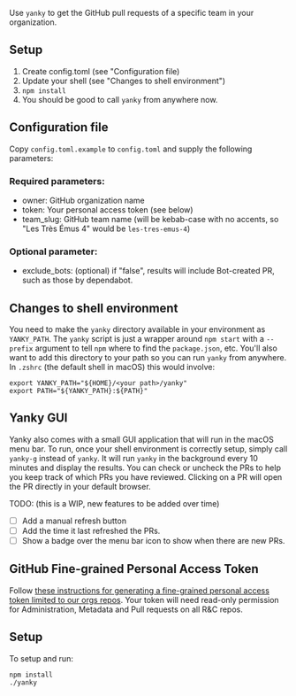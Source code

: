 Use `yanky` to get the GitHub pull requests of a specific team in your organization.

## Setup

1. Create config.toml (see "Configuration file)
2. Update your shell (see "Changes to shell environment")
3. `npm install`
4. You should be good to call `yanky` from anywhere now.

## Configuration file

Copy `config.toml.example` to `config.toml` and supply the following parameters:

### Required parameters:

- owner: GitHub organization name
- token: Your personal access token (see below)
- team_slug: GitHub team name (will be kebab-case with no accents, so "Les Très Émus 4" would be `les-tres-emus-4`)

### Optional parameter:

- exclude_bots: (optional) if "false", results will include Bot-created PR, such as those by dependabot.

## Changes to shell environment

You need to make the `yanky` directory available in your environment as `YANKY_PATH`. The `yanky` script is just a wrapper around `npm start` with a `--prefix` argument to tell `npm` where to find the `package.json`, etc. You'll also want to add this directory to your path so you can run `yanky` from anywhere. In `.zshrc` (the default shell in macOS) this would involve:

```
export YANKY_PATH="${HOME}/<your path>/yanky"
export PATH="${YANKY_PATH}:${PATH}"
```

## Yanky GUI

Yanky also comes with a small GUI application that will run in the macOS menu bar. To run, once your shell environment is correctly setup, simply call `yanky-g` instead of `yanky`.
It will run `yanky` in the background every 10 minutes and display the results. You can check or uncheck the PRs to help you keep track of which PRs you have reviewed.
Clicking on a PR will open the PR directly in your default browser.

TODO: (this is a WIP, new features to be added over time)

- [ ] Add a manual refresh button
- [ ] Add the time it last refreshed the PRs.
- [ ] Show a badge over the menu bar icon to show when there are new PRs.

## GitHub Fine-grained Personal Access Token

Follow [these instructions for generating a fine-grained personal access token limited to our orgs repos](https://docs.github.com/en/authentication/keeping-your-account-and-data-secure/creating-a-personal-access-token#creating-a-fine-grained-personal-access-token). Your token will need read-only permission for Administration, Metadata and Pull requests on all R&C repos.

## Setup

To setup and run:

```
npm install
./yanky
```
